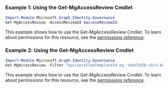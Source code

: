 ### Example 1: Using the Get-MgAccessReview Cmdlet
```powershell
Import-Module Microsoft.Graph.Identity.Governance
Get-MgAccessReview -AccessReviewId $accessReviewId
```
This example shows how to use the Get-MgAccessReview Cmdlet.
To learn about permissions for this resource, see the [permissions reference](/graph/permissions-reference).
### Example 2: Using the Get-MgAccessReview Cmdlet
```powershell
Import-Module Microsoft.Graph.Identity.Governance
Get-MgAccessReview -Filter "businessFlowTemplateId eq '6e4f3d20-c5c3-407f-9695-8460952bcc68'" -Top 100 -Skip 0 
```
This example shows how to use the Get-MgAccessReview Cmdlet.
To learn about permissions for this resource, see the [permissions reference](/graph/permissions-reference).
